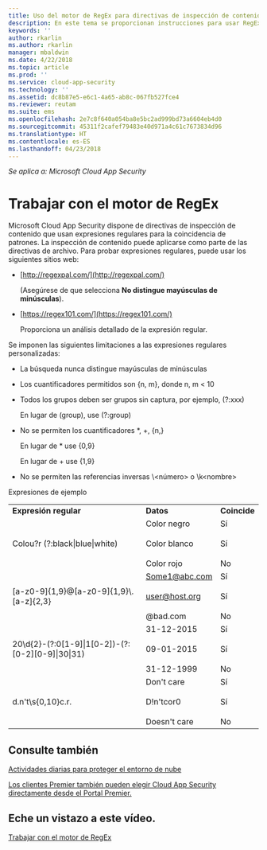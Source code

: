 ```yaml
---
title: Uso del motor de RegEx para directivas de inspección de contenido | Microsoft Docs
description: En este tema se proporcionan instrucciones para usar RegEx para la coincidencia de patrones en directivas de Cloud App Security.
keywords: ''
author: rkarlin
ms.author: rkarlin
manager: mbaldwin
ms.date: 4/22/2018
ms.topic: article
ms.prod: ''
ms.service: cloud-app-security
ms.technology: ''
ms.assetid: dc8b87e5-e6c1-4a65-ab8c-067fb527fce4
ms.reviewer: reutam
ms.suite: ems
ms.openlocfilehash: 2e7c8f640a054ba8e5bc2ad999bd73a6604eb4d0
ms.sourcegitcommit: 45311f2cafef79483e40d971a4c61c7673834d96
ms.translationtype: HT
ms.contentlocale: es-ES
ms.lasthandoff: 04/23/2018
---
```

*Se aplica a: Microsoft Cloud App Security*


# <a name="working-with-the-regex-engine"></a>Trabajar con el motor de RegEx
 
Microsoft Cloud App Security dispone de directivas de inspección de contenido que usan expresiones regulares para la coincidencia de patrones. La inspección de contenido puede aplicarse como parte de las directivas de archivo. Para probar expresiones regulares, puede usar los siguientes sitios web:  
  
-   [http://regexpal.com/](http://regexpal.com/)  
  
     (Asegúrese de que selecciona **No distingue mayúsculas de minúsculas**).  
  
-   [https://regex101.com/](https://regex101.com/)  
  
     Proporciona un análisis detallado de la expresión regular.  
  
Se imponen las siguientes limitaciones a las expresiones regulares personalizadas:  
  
-   La búsqueda nunca distingue mayúsculas de minúsculas  
   
-   Los cuantificadores permitidos son {n, m}, donde n, m < 10  
  
-   Todos los grupos deben ser grupos sin captura, por ejemplo, (?:xxx)  
  
     En lugar de (group), use (?:group)  
  
-   No se permiten los cuantificadores *, +, {n,}  
  
     En lugar de * use {0,9}  
  
     En lugar de + use {1,9}  
  
-   No se permiten las referencias inversas \\<número\> o \k\<nombre>  
  
Expresiones de ejemplo  
  

|                                                               |                                                               |                                    |
|---------------------------------------------------------------|---------------------------------------------------------------|------------------------------------|
|              <strong>Expresión regular</strong>              |                     <strong>Datos</strong>                     |      <strong>Coincide</strong>      |
|            Colou?r (?:black&#124;blue&#124;white)             |   Color negro<br /><br /> Color blanco<br /><br /> Color rojo   | Sí<br /><br /> Sí<br /><br /> No |
|           [a-z0-9]{1,9}@[a-z0-9]{1,9}\\.[a-z]{2,3}            | Some1@abc.com<br /><br /> user@host.org<br /><br /> @bad.com  | Sí<br /><br /> Sí<br /><br /> No |
| 20\d{2}-(?:0[1-9]&#124;1[0-2])-(?:[0-2][0-9]&#124;30&#124;31) |   31-12-2015<br /><br /> 09-01-2015<br /><br /> 31-12-1999    | Sí<br /><br /> Sí<br /><br /> No |
|                       d.n't\s{0,10}c.r.                       | Don't care<br /><br /> D!n'tcor0<br /><br /> Doesn't care | Sí<br /><br /> Sí<br /><br /> No |

## <a name="see-also"></a>Consulte también  
[Actividades diarias para proteger el entorno de nube](daily-activities-to-protect-your-cloud-environment.md)   

[Los clientes Premier también pueden elegir Cloud App Security directamente desde el Portal Premier.](https://premier.microsoft.com/)  
  

## <a name="check-out-this-video"></a>Eche un vistazo a este vídeo.
[Trabajar con el motor de RegEx](https://channel9.msdn.com/Shows/Microsoft-Security/Microsoft-Cloud-App-Security-Working-with-the-Regex-Engine)    